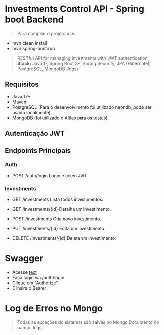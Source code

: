 # Investments Control API - Spring boot Backend

>Para compilar o projeto use:
- mvn clean install
- mvn spring-boot:run

> RESTful API for managing investments with JWT authentication  
> **Stack:** Java 17, Spring Boot 3+, Spring Security, JPA (Hibernate), PostgreSQL, MongoDB (logs)

## Requisitos

 - Java 17+
 - Maven
 - PostgreSQL (Para o desenvolvimento foi utilizado neondb, pode ser usado localmente)
 - MongoDB     (foi utilizado o Altlas para os testes)

## Autenticação JWT 

## Endpoints Principais

### Auth

- POST  /auth/login  Login e token JWT 
  

### Investments 

- GET  /investments         Lista todos investimentos.

- GET  /investments/{id}    Detalha um investimento.

- POST /investments         Cria novo investimento.

- PUT  /investments/{id}    Edita um investimento.

- DELETE  /investments/{id} Deleta um investimento.

# Swagger

- Acesse [text](http://localhost:8080/swagger-ui/index.html)
- Faça login via /auth/login
- Clique em "Authorize"
- E insira o Bearer <token>
  

# Log de Erros no Mongo 

>Todas as exceções do sistemas são salvas no Mongo
>Documento no banco: logs